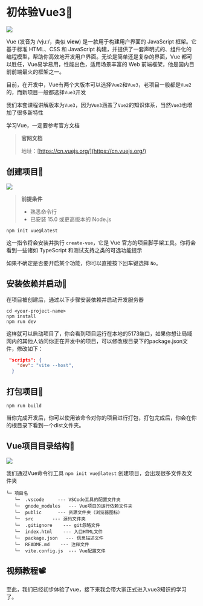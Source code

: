 # 初体验Vue3:tada:

![](./../../../.vuepress/public/images/vue/vue0.png)

Vue (发音为 /vjuː/，类似 **view**) 是一款用于构建用户界面的 JavaScript 框架。它基于标准 HTML、CSS 和 JavaScript 构建，并提供了一套声明式的、组件化的编程模型，帮助你高效地开发用户界面。无论是简单还是复杂的界面，Vue 都可以胜任，Vue易学易用，性能出色，适用场景丰富的 Web 前端框架，他是国内目前前端最火的框架之一。

目前，在开发中，Vue有两个大版本可以选择`Vue2`和`Vue3`，老项目一般都是`Vue2`的，而新项目一般都选择`Vue3`开发

我们本套课程讲解版本为`Vue3`，因为`Vue3`涵盖了`Vue2`的知识体系，当然`Vue3`也增加了很多新特性

学习Vue，一定要参考官方文档

> **官网文档**
>
> 地址：[https://cn.vuejs.org/](https://cn.vuejs.org/)

## 创建项目:gem:

![](./../../../.vuepress/public/images/vue/vue1.png)

> **前提条件**
>
> - 熟悉命令行
> - 已安装 15.0 或更高版本的 Node.js

```apl
npm init vue@latest
```

这一指令将会安装并执行 `create-vue`，它是 Vue 官方的项目脚手架工具。你将会看到一些诸如 TypeScript 和测试支持之类的可选功能提示

如果不确定是否要开启某个功能，你可以直接按下回车键选择 `No`。

## 安装依赖并启动:gem:

在项目被创建后，通过以下步骤安装依赖并启动开发服务器

```apl
cd <your-project-name>
npm install
npm run dev
```

这样就可以启动项目了，你会看到项目运行在本地的5173端口，如果你想让局域网内的其他人访问你正在开发中的项目，可以修改根目录下的package.json文件，修改如下：

```json
 "scripts": {
    "dev": "vite --host",
  }
```

## 打包项目:gem:

```apl
npm run build
```

当你完成开发后，你可以使用该命令对你的项目进行打包，打包完成后，你会在你的根目录下看到一个dist文件夹。

## Vue项目目录结构:gem:

![](./../../../.vuepress/public/images/vue/vue2.png)

我们通过Vue命令行工具 `npm init vue@latest` 创建项目，会出现很多文件及文件夹

```apl
└─ 项目名
   └─  .vscode     --- VSCode工具的配置文件夹
   └─  gnode_modules   --- Vue项目的运行依赖文件夹
   └─  public      --- 资源文件夹（浏览器图标）
   └─  src       --- 源码文件夹
   └─  .gitignore    --- git忽略文件
   └─  index.html    --- 入口HTML文件
   └─  package.json   --- 信息描述文件
   └─  README.md    --- 注释文件
   └─  vite.config.js  --- Vue配置文件 
```

## 视频教程:film_projector:

<!-- <video  src="https://cdn.cnbj1.fds.api.mi-img.com/mi-mall/97ac2dcc1367e03ac580204d6ca9a724.mp4" width="100%" controls></video> -->

<VideoPlayer src="https://cdn.cnbj1.fds.api.mi-img.com/mi-mall/97ac2dcc1367e03ac580204d6ca9a724.mp4" />

至此，我们已经初步体验了vue，接下来我会带大家正式进入vue3知识的学习了。
